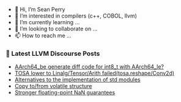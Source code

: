- 👋 Hi, I’m Sean Perry
- 👀 I’m interested in compilers (c++, COBOL, llvm)
- 🌱 I’m currently learning ...
- 💞️ I’m looking to collaborate on ...
- 📫 How to reach me ...

<!---
s66perry/s66perry is a ✨ special ✨ repository because its `README.md` (this file) appears on your GitHub profile.
You can click the Preview link to take a look at your changes.
--->
### 📕 Latest LLVM Discourse Posts

<!-- DISCOURSE-LLVM:START -->
- [AArch64_be generate diff code for int8_t with AArch64_le?](https://discourse.llvm.org/t/aarch64-be-generate-diff-code-for-int8-t-with-aarch64-le/72309#post_1)
- [TOSA lower to Linalg/Tensor/Arith failed&lpar;tosa.reshape/Conv2d&rpar;](https://discourse.llvm.org/t/tosa-lower-to-linalg-tensor-arith-failed-tosa-reshape-conv2d/72281#post_3)
- [Alternatives to the implementation of std modules](https://discourse.llvm.org/t/alternatives-to-the-implementation-of-std-modules/71958#post_6)
- [Copy to/from volatile structure](https://discourse.llvm.org/t/copy-to-from-volatile-structure/72278#post_2)
- [Stronger floating-point NaN guarantees](https://discourse.llvm.org/t/stronger-floating-point-nan-guarantees/72165?page=2#post_33)
<!-- DISCOURSE-LLVM:END -->
